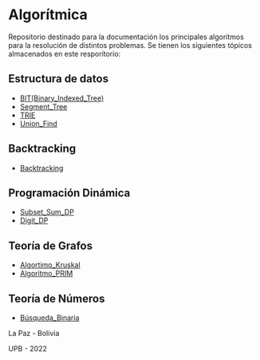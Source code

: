# Algorítmica
Repositorio destinado para la documentación los principales algoritmos para la resolución de distintos problemas. Se tienen los siguientes tópicos almacenados en este resporitorio:

## Estructura de datos
- [BIT(Binary_Indexed_Tree)](https://github.com/AnderMichael/Algoritmica/tree/main/EstructurasDeDatos/BIT)
- [Segment_Tree](https://github.com/AnderMichael/Algoritmica/tree/main/EstructurasDeDatos/SegmentTree)
- [TRIE](https://github.com/AnderMichael/Algoritmica/tree/main/EstructurasDeDatos/TRIE)
- [Union_Find](https://github.com/AnderMichael/Algoritmica/tree/main/EstructurasDeDatos/Union_Find)

## Backtracking
- [Backtracking](https://github.com/AnderMichael/Algoritmica/tree/main/Backtracking)

## Programación Dinámica
- [Subset_Sum_DP](https://github.com/AnderMichael/Algoritmica/tree/main/Programaci%C3%B3n_Din%C3%A1mica/SubsetSumDP)
- [Digit_DP](https://github.com/AnderMichael/Algoritmica/tree/main/Programaci%C3%B3n_Din%C3%A1mica/DigitDP)

## Teoría de Grafos
- [Algortimo_Kruskal](https://github.com/AnderMichael/Algoritmica/tree/main/Teor%C3%ADa_Grafos/Algoritmo_Kruskal)
- [Algoritmo_PRIM](https://github.com/AnderMichael/Algoritmica/tree/main/Teor%C3%ADa_Grafos/Algoritmo_PRIM)

## Teoría de Números
- [Búsqueda_Binaria](https://github.com/AnderMichael/Algoritmica/tree/main/Teor%C3%ADa_N%C3%BAmeros/B%C3%BAsqueda_Binaria)

La Paz - Bolivia
    
   UPB - 2022
